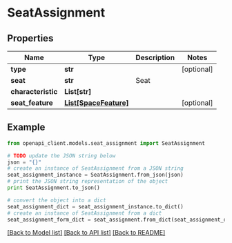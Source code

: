 # SeatAssignment


## Properties
Name | Type | Description | Notes
------------ | ------------- | ------------- | -------------
**type** | **str** |  | [optional] 
**seat** | **str** | Seat | 
**characteristic** | **List[str]** |  | 
**seat_feature** | [**List[SpaceFeature]**](SpaceFeature.md) |  | [optional] 

## Example

```python
from openapi_client.models.seat_assignment import SeatAssignment

# TODO update the JSON string below
json = "{}"
# create an instance of SeatAssignment from a JSON string
seat_assignment_instance = SeatAssignment.from_json(json)
# print the JSON string representation of the object
print SeatAssignment.to_json()

# convert the object into a dict
seat_assignment_dict = seat_assignment_instance.to_dict()
# create an instance of SeatAssignment from a dict
seat_assignment_form_dict = seat_assignment.from_dict(seat_assignment_dict)
```
[[Back to Model list]](../README.md#documentation-for-models) [[Back to API list]](../README.md#documentation-for-api-endpoints) [[Back to README]](../README.md)



